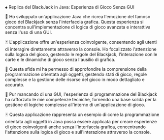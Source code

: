♠️ Replica del BlackJack in Java: Esperienza di Gioco Senza GUI

🎲 Ho sviluppato un'applicazione Java che ricrea l'emozione del famoso gioco del Blackjack senza l'interfaccia grafica. Questa esperienza si concentra sull'implementazione di logica di gioco avanzata e interattiva senza l'uso di una GUI.

🃏 L'applicazione offre un'esperienza coinvolgente, consentendo agli utenti di interagire direttamente attraverso la console. Ho focalizzato l'attenzione sulla logica del gioco, gestendo le regole del Blackjack, l'interazione con le carte e le dinamiche di gioco senza l'ausilio di grafica.

🤔 Questa sfida mi ha permesso di approfondire la comprensione della programmazione orientata agli oggetti, gestendo stati di gioco, regole complesse e la gestione delle risorse del gioco in modo dettagliato e accurato.

🔢 Pur mancando di una GUI, l'esperienza di programmazione del Blackjack ha rafforzato le mie competenze tecniche, fornendo una base solida per la gestione di logiche complesse all'interno di un'applicazione di gioco.

🃏 Questa applicazione rappresenta un esempio di come la programmazione orientata agli oggetti in Java possa essere applicata per creare esperienze di gioco coinvolgenti anche senza l'interfaccia grafica, concentrando l'attenzione sulla logica di gioco e sull'interazione attraverso la console.

